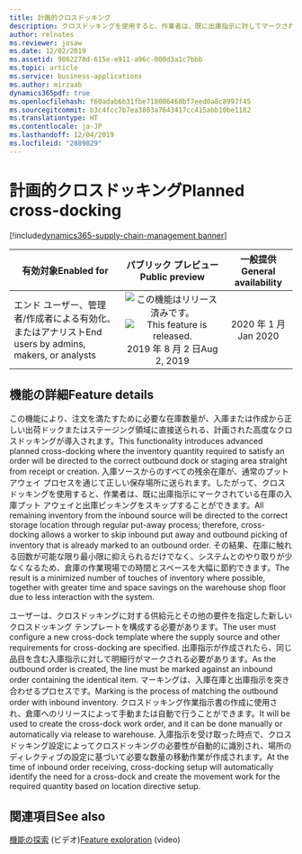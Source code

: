 ```yaml
---
title: 計画的クロスドッキング
description: クロスドッキングを使用すると、作業者は、既に出庫指示に対してマークされている在庫の入庫プット アウェイと出庫ピッキングをスキップすることができます。
author: relnotes
ms.reviewer: josaw
ms.date: 12/02/2019
ms.assetid: 9862278d-615e-e911-a96c-000d3a1c7bbb
ms.topic: article
ms.service: business-applications
ms.author: mirzaab
dynamics365pdf: true
ms.openlocfilehash: f60adab6b31fbe718086468bf7eed0a8c8997f45
ms.sourcegitcommit: b3c4fcc7b7ea3803a7643417cc415abb10be1182
ms.translationtype: HT
ms.contentlocale: ja-JP
ms.lasthandoff: 12/04/2019
ms.locfileid: "2889829"
---
```

# <a name="planned-cross-docking"></a><span data-ttu-id="df9aa-103">計画的クロスドッキング</span><span class="sxs-lookup"><span data-stu-id="df9aa-103">Planned cross-docking</span></span>
[!include[dynamics365-supply-chain-management banner](../includes/dynamics365-supply-chain-management.md)]

| <span data-ttu-id="df9aa-104">有効対象</span><span class="sxs-lookup"><span data-stu-id="df9aa-104">Enabled for</span></span>    |  <span data-ttu-id="df9aa-105">パブリック プレビュー</span><span class="sxs-lookup"><span data-stu-id="df9aa-105">Public preview</span></span> | <span data-ttu-id="df9aa-106">一般提供</span><span class="sxs-lookup"><span data-stu-id="df9aa-106">General availability</span></span> | 
| ---------- | :----------: |:----------: |
|<span data-ttu-id="df9aa-107">エンド ユーザー、管理者/作成者による有効化、またはアナリスト</span><span class="sxs-lookup"><span data-stu-id="df9aa-107">End users by admins, makers, or analysts</span></span>|<span data-ttu-id="df9aa-108">![この機能はリリース済みです。](/dynamics365-release-plan/media/green-checkmark.png "この機能はリリース済みです。")</span><span class="sxs-lookup"><span data-stu-id="df9aa-108">![This feature is released.](/dynamics365-release-plan/media/green-checkmark.png "This feature is released.")</span></span> <span data-ttu-id="df9aa-109">2019 年 8 月 2 日</span><span class="sxs-lookup"><span data-stu-id="df9aa-109">Aug 2, 2019</span></span>| <span data-ttu-id="df9aa-110">2020 年 1 月</span><span class="sxs-lookup"><span data-stu-id="df9aa-110">Jan 2020</span></span>|






## <a name="feature-details"></a><span data-ttu-id="df9aa-111">機能の詳細</span><span class="sxs-lookup"><span data-stu-id="df9aa-111">Feature details</span></span>
<!--feature detail start -->
<span data-ttu-id="df9aa-112">この機能により、注文を満たすために必要な在庫数量が、入庫または作成から正しい出荷ドックまたはステージング領域に直接送られる、計画された高度なクロスドッキングが導入されます。</span><span class="sxs-lookup"><span data-stu-id="df9aa-112">This functionality introduces advanced planned cross-docking where the inventory quantity required to satisfy an order will be directed to the correct outbound dock or staging area straight from receipt or creation.</span></span> <span data-ttu-id="df9aa-113">入庫ソースからのすべての残余在庫が、通常のプット アウェイ プロセスを通じて正しい保存場所に送られます。したがって、クロスドッキングを使用すると、作業者は、既に出庫指示にマークされている在庫の入庫プット アウェイと出庫ピッキングをスキップすることができます。</span><span class="sxs-lookup"><span data-stu-id="df9aa-113">All remaining inventory from the inbound source will be directed to the correct storage location through regular put-away process; therefore, cross-docking allows a worker to skip inbound put away and outbound picking of inventory that is already marked to an outbound order.</span></span> <span data-ttu-id="df9aa-114">その結果、在庫に触れる回数が可能な限り最小限に抑えられるだけでなく、システムとのやり取りが少なくなるため、倉庫の作業現場での時間とスペースを大幅に節約できます。</span><span class="sxs-lookup"><span data-stu-id="df9aa-114">The result is a minimized number of touches of inventory where possible, together with greater time and space savings on the warehouse shop floor due to less interaction with the system.</span></span> 

<span data-ttu-id="df9aa-115">ユーザーは、クロスドッキングに対する供給元とその他の要件を指定した新しいクロスドッキング テンプレートを構成する必要があります。</span><span class="sxs-lookup"><span data-stu-id="df9aa-115">The user must configure a new cross-dock template where the supply source and other requirements for cross-docking are specified.</span></span> <span data-ttu-id="df9aa-116">出庫指示が作成されたら、同じ品目を含む入庫指示に対して明細行がマークされる必要があります。</span><span class="sxs-lookup"><span data-stu-id="df9aa-116">As the outbound order is created, the line must be marked against an inbound order containing the identical item.</span></span> <span data-ttu-id="df9aa-117">マーキングは、入庫在庫と出庫指示を突き合わせるプロセスです。</span><span class="sxs-lookup"><span data-stu-id="df9aa-117">Marking is the process of matching the outbound order with inbound inventory.</span></span> <span data-ttu-id="df9aa-118">クロスドッキング作業指示書の作成に使用され、倉庫へのリリースによって手動または自動で行うことができます。</span><span class="sxs-lookup"><span data-stu-id="df9aa-118">It will be used to create the cross-dock work order, and it can be done manually or automatically via release to warehouse.</span></span> <span data-ttu-id="df9aa-119">入庫指示を受け取った時点で、クロスドッキング設定によってクロスドッキングの必要性が自動的に識別され、場所のディレクティブの設定に基づいて必要な数量の移動作業が作成されます。</span><span class="sxs-lookup"><span data-stu-id="df9aa-119">At the time of inbound order receiving, cross-docking setup will automatically identify the need for a cross-dock and create the movement work for the required quantity based on location directive setup.</span></span>
<!--feature detail end -->










## <a name="see-also"></a><span data-ttu-id="df9aa-120">関連項目</span><span class="sxs-lookup"><span data-stu-id="df9aa-120">See also</span></span>
<span data-ttu-id="df9aa-121">[機能の探索](https://www.microsoft.com/en-us/videoplayer/embed/RE4f7LF) (ビデオ)</span><span class="sxs-lookup"><span data-stu-id="df9aa-121">[Feature exploration](https://www.microsoft.com/en-us/videoplayer/embed/RE4f7LF) (video)</span></span>
